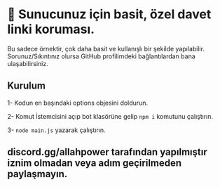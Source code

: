 # 🧩 Sunucunuz için basit, özel davet linki koruması.

Bu sadece örnektir, çok daha basit ve kullanışlı bir şekilde yapılabilir.<br>
Sorunuz/Sıkıntınız olursa GitHub profilimdeki bağlantılardan bana ulaşabilirsiniz.

## Kurulum

1- Kodun en başındaki options objesini doldurun.

2- Komut İstemcisini açıp bot klasörüne gelip <code>npm i</code> komutunu çalıştırın.

3- <code>node main.js</code> yazarak çalıştırın.

## discord.gg/allahpower tarafından yapılmıştır iznim olmadan veya adım geçirilmeden paylaşmayın.
